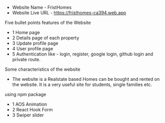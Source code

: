 - Website Name - FristHomes
- Website Live URL - https://fristhomes-ca394.web.app

Five bullet points features of the Website

- 1 Home page
- 2 Details page of each property
- 3 Update profile page
- 4 User profile page
- 5 Authentication like - login, register, google login, github login and private route.

Some characteristics of the website

- The website is a Realstate based Homes can be bought and rented on the website.
  It is a very useful site for students, single families etc.

using npm package

- 1 AOS Animation
- 2 React Hook Form
- 3 Swiper slider
